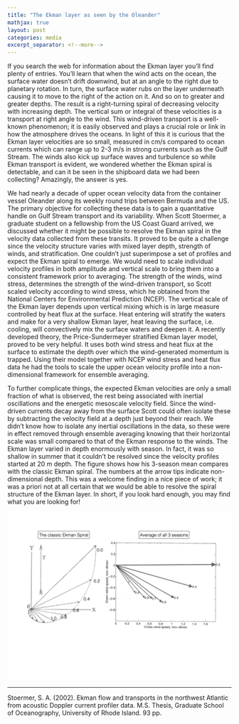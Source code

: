 ```yaml
---
title: "The Ekman layer as seen by the Oleander"
mathjax: true
layout: post
categories: media
excerpt_separator: <!--more-->
---
```


If you search the web for information about the Ekman layer you’ll find plenty of entries. You’ll learn that when the wind acts on the ocean, the surface water doesn’t drift downwind, but at an angle to the right due to planetary rotation. In turn, the surface water rubs on the layer underneath causing it to move to the right of the action on it. And so on to greater and greater depths. The result is a right-turning spiral of decreasing velocity with increasing depth. The vertical sum or integral of these velocities is a transport at right angle to the wind. This wind-driven transport is a well-known phenomenon; it is easily observed and plays a crucial role or link in how the atmosphere drives the oceans. In light of this it is curious that the Ekman layer velocities are so small, measured in cm/s compared to ocean currents which can range up to 2-3 m/s in strong currents such as the Gulf Stream. The winds also kick up surface waves and turbulence so while Ekman transport is evident, we wondered whether the Ekman spiral is detectable, and can it be seen in the shipboard data we had been collecting? Amazingly, the answer is yes. 
<!--more-->

We had nearly a decade of upper ocean velocity data from the container vessel Oleander along its weekly round trips between Bermuda and the US. The primary objective for collecting these data is to gain a quantitative handle on Gulf Stream transport and its variability. When Scott Stoermer, a graduate student on a fellowship from the US Coast Guard arrived, we discussed whether it might be possible to resolve the Ekman spiral in the velocity data collected from these transits. It proved to be quite a challenge since the velocity structure varies with mixed layer depth, strength of winds, and stratification. One couldn’t just superimpose a set of profiles and expect the Ekman spiral to emerge. We would need to scale individual velocity profiles in both amplitude and vertical scale to bring them into a consistent framework prior to averaging. The strength of the winds, wind stress, determines the strength of the wind-driven transport, so Scott scaled velocity according to wind stress, which he obtained from the National Centers for Environmental Prediction (NCEP). The vertical scale of the Ekman layer depends upon vertical mixing which is in large measure controlled by heat flux at the surface. Heat entering will stratify the waters and make for a very shallow Ekman layer, heat leaving the surface, i.e. cooling, will convectively mix the surface waters and deepen it. A recently developed theory, the Price-Sundermeyer stratified Ekman layer model, proved to be very helpful. It uses both wind stress and heat flux at the surface to estimate the depth over which the wind-generated momentum is trapped. Using their model together with NCEP wind stress and heat flux data he had the tools to scale the upper ocean velocity profile into a non-dimensional framework for ensemble averaging. 

To further complicate things, the expected Ekman velocities are only a small fraction of what is observed, the rest being associated with inertial oscillations and the energetic mesoscale velocity field. Since the wind-driven currents decay away from the surface Scott could often isolate these by subtracting the velocity field at a depth just beyond their reach. We didn’t know how to isolate any inertial oscillations in the data, so these were in effect removed through ensemble averaging knowing that their horizontal scale was small compared to that of the Ekman response to the winds. The Ekman layer varied in depth enormously with season. In fact, it was so shallow in summer that it couldn’t be resolved since the velocity profiles started at 20 m depth. The figure shows how his 3-season mean compares with the classic Ekman spiral. The numbers at the arrow tips indicate non-dimensional depth. This was a welcome finding in a nice piece of work; it was a priori not at all certain that we would be able to resolve the spiral structure of the Ekman layer. In short, if you look hard enough, you may find what you are looking for!  

![StoermerFigure](/assets/StoermerFigure.jpeg)

- - - - -
Stoermer, S. A. (2002). Ekman flow and transports in the northwest Atlantic from acoustic Doppler current profiler data. M.S. Thesis, Graduate School of Oceanography, University of Rhode Island. 93 pp. 

